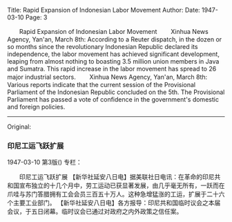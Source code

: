 Title: Rapid Expansion of Indonesian Labor Movement
Author:
Date: 1947-03-10
Page: 3

　　Rapid Expansion of Indonesian Labor Movement
　　Xinhua News Agency, Yan'an, March 8th: According to a Reuter dispatch, in the dozen or so months since the revolutionary Indonesian Republic declared its independence, the labor movement has achieved significant development, leaping from almost nothing to boasting 3.5 million union members in Java and Sumatra. This rapid increase in the labor movement has spread to 26 major industrial sectors.
　　Xinhua News Agency, Yan'an, March 8th: Various reports indicate that the current session of the Provisional Parliament of the Indonesian Republic concluded on the 5th. The Provisional Parliament has passed a vote of confidence in the government's domestic and foreign policies.



<hr /> 

Original: 


### 印尼工运飞跃扩展

1947-03-10
第3版()
专栏：

　　印尼工运飞跃扩展
    【新华社延安八日电】据美联社日电讯：在革命的印尼共和国宣布独立的十几个月中，劳工运动已获显著发展，由几乎毫无所有，一跃而在爪哇与苏门答腊拥有工会会员三百五十万人。这种急增猛涨的工运，扩展于二十六个主要工业部门。
    【新华社延安八日电】各方报导：印尼共和国临时议会之本届会议，于五日闭幕。临时议会已通过对政府之内外政策之信任案。
